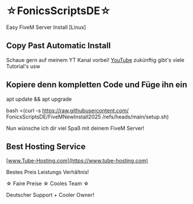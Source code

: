 # ☆FonicsScriptsDE☆

Easy FiveM Server Install [Linux]

## Copy Past Automatic Install

Schaue gern auf meinem YT Kanal vorbei! [YouTube](https://youtube.com/@fonicsscriptsde?si=AF5vQL2rsPeO2-MO) zukünftig gibt's viele Tutorial's usw


## Kopiere denn kompletten Code und Füge ihn ein

apt update && apt upgrade

bash <(curl -s https://raw.githubusercontent.com/
FonicsScriptsDE/FiveMNewInstall2025
/refs/heads/main/setup.sh)

Nun wünsche ich dir viel Spaß mit deinem FiveM Server!

## Best Hosting Service

[www.Tube-Hosting.com](https://www.tube-hosting.com)

Bestes Preis Leistungs Verhältnis!

☆ Faire Preise ☆ Cooles Team ☆

Deutscher Support + Cooler Owner!